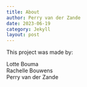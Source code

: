 ```yaml
---
title: About 
author: Perry van der Zande
date: 2023-06-19
category: Jekyll
layout: post
---
```



This project was made by:  

Lotte Bouma  
Rachelle Bouwens  
Perry van der Zande  